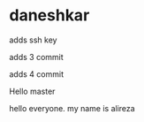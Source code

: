 # daneshkar


adds ssh key

adds 3 commit


adds 4 commit

Hello master

hello everyone. my name is alireza